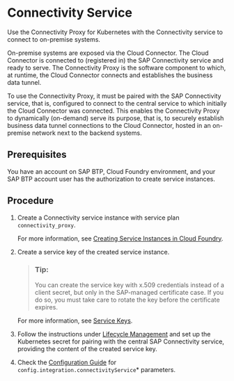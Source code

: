 <!-- loio0edfc0b92547427f8d63ed93bfa5c550 -->

# Connectivity Service

Use the Connectivity Proxy for Kubernetes with the Connectivity service to connect to on-premise systems.

On-premise systems are exposed via the Cloud Connector. The Cloud Connector is connected to \(registered in\) the SAP Connectivity service and ready to serve. The Connectivity Proxy is the software component to which, at runtime, the Cloud Connector connects and establishes the business data tunnel.

To use the Connectivity Proxy, it must be paired with the SAP Connectivity service, that is, configured to connect to the central service to which initially the Cloud Connector was connected. This enables the Connectivity Proxy to dynamically \(on-demand\) serve its purpose, that is, to securely establish business data tunnel connections to the Cloud Connector, hosted in an on-premise network next to the backend systems.



## Prerequisites

You have an account on SAP BTP, Cloud Foundry environment, and your SAP BTP account user has the authorization to create service instances.



<a name="loio0edfc0b92547427f8d63ed93bfa5c550__section_mhb_2r2_1qb"/>

## Procedure

1.  Create a Connectivity service instance with service plan `connectivity_proxy`.

    For more information, see [Creating Service Instances in Cloud Foundry](https://help.sap.com/docs/service-manager/sap-service-manager/creating-service-instances-in-cloud-foundry?version=Cloud).

2.  Create a service key of the created service instance.

    > ### Tip:  
    > You can create the service key with x.509 credentials instead of a client secret, but only in the SAP-managed certificate case. If you do so, you must take care to rotate the key before the certificate expires.

    For more information, see [Service Keys](https://help.sap.com/docs/service-manager/sap-service-manager/creating-service-keys-in-cloud-foundry?version=Cloud).

3.  Follow the instructions under [Lifecycle Management](lifecycle-management-60c0a45.md) and set up the Kubernetes secret for pairing with the central SAP Connectivity service, providing the content of the created service key.
4.  Check the [Configuration Guide](configuration-guide-eaa8204.md) for `config.integration.connectivityService`\* parameters.

